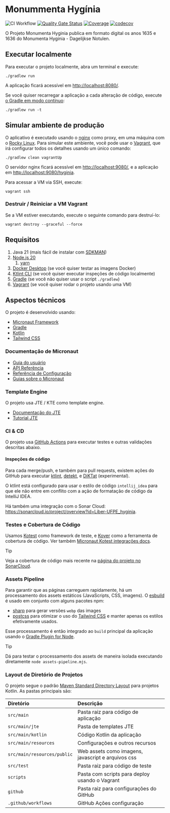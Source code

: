 # Monummenta Hygínia

![CI Workflow](https://github.com/Liber-UFPE/hyginia/actions/workflows/build.yml/badge.svg?branch=main)
[![Quality Gate Status](https://sonarcloud.io/api/project_badges/measure?project=Liber-UFPE_hyginia&metric=alert_status)](https://sonarcloud.io/summary/new_code?id=Liber-UFPE_hyginia)
[![Coverage](https://sonarcloud.io/api/project_badges/measure?project=Liber-UFPE_hyginia&metric=coverage)](https://sonarcloud.io/summary/new_code?id=Liber-UFPE_hyginia)
[![codecov](https://codecov.io/gh/Liber-UFPE/hyginia/graph/badge.svg?token=8nGhR17ODh)](https://codecov.io/gh/Liber-UFPE/hyginia)


O Projeto Monumenta Hyginia publica em formato digital os anos 1635 e 1636 do Monumenta Hyginia - Dagelijkse Notulen.

## Executar localmente

Para executar o projeto localmente, abra um terminal e execute:

```shell
./gradlew run
```

A aplicação ficará acessível em <http://localhost:8080/>.

Se você quiser recarregar a aplicação a cada alteração de código, execute [o Gradle em modo contínuo](https://docs.micronaut.io/latest/guide/index.html#gradleReload):

```shell
./gradlew run -t
```

## Simular ambiente de produção

O aplicativo é executado usando o [nginx](https://nginx.org/) como proxy, em uma máquina com o [Rocky Linux](https://rockylinux.org/). Para simular este ambiente, você pode usar o [Vagrant][vagrant], que irá configurar todos os detalhes usando um único comando:

```shell
./gradlew clean vagrantUp
```

O servidor nginx ficará acessível em <http://localhost:9080/>, e a aplicação em <http://localhost:9080/hyginia>.

Para acessar a VM via SSH, execute:

```shell
vagrant ssh
```

### Destruir / Reiniciar a VM Vagrant

Se a VM estiver executando, execute o seguinte comando para destruí-lo:

```shell
vagrant destroy --graceful --force
```

## Requisitos

1. Java 21 (mais fácil de instalar com [SDKMAN](https://sdkman.io/))
2. [Node.js 20](https://nodejs.org/en)
   1. [yarn](https://yarnpkg.com/getting-started/install)
3. [Docker Desktop](https://www.docker.com/products/docker-desktop/) (se você quiser testar as imagens Docker)
4. [Ktlint CLI][ktlint-cli] (se você quiser executar inspeções de código localmente)
5. [Gradle](https://gradle.org/install/#with-a-package-manager) (se você não quiser usar o script `./gradlew`)
6. [Vagrant][vagrant] (se você quiser rodar o projeto usando uma VM)


## Aspectos técnicos

O projeto é desenvolvido usando:

- [Micronaut Framework][micronaut]
- [Gradle][gradle]
- [Kotlin][kotlin]
- [Tailwind CSS][tailwind]

### Documentação de Micronaut

- [Guia do usuário](https://docs.micronaut.io/latest/guide/index.html)
- [API Referência](https://docs.micronaut.io/latest/api/index.html)
- [Referência de Configuração](https://docs.micronaut.io/latest/guide/configurationreference.html)
- [Guias sobre o Micronaut](https://guides.micronaut.io/index.html)

### Template Engine

O projeto usa JTE / KTE como template engine.

- [Documentação do JTE](https://jte.gg)
- [Tutorial JTE](https://javalin.io/tutorials/jte)

### CI & CD

O projeto usa [GitHub Actions](https://docs.github.com/en/actions) para executar testes e outras validações descritas abaixo.

#### Inspeções de código

Para cada merge/push, e também para pull requests, existem ações do GitHub para executar [ktlint][ktlint], [detekt](https://github.com/detekt), e [DiKTat](https://github.com/saveourtool/diktat) (experimental).

O ktlint está configurado para usar o estilo de código `intellij_idea` para que ele não entre em conflito com a ação de formatação de código da IntelliJ IDEA.

Há também uma integração com o Sonar Cloud: <https://sonarcloud.io/project/overview?id=Liber-UFPE_hyginia>.

### Testes e Cobertura de Código

Usamos [Kotest](https://kotest.io/) como framework de teste, e [Kover](https://github.com/Kotlin/kotlinx-kover) como a ferramenta de cobertura de código. Ver também [Micronaut Kotest integrações docs](https://micronaut-projects.github.io/micronaut-test/latest/guide/index.html#kotest5).

> [!TIP]
> Veja a cobertura de código mais recente na [página do projeto no SonarCloud](https://sonarcloud.io/component_measures?metric=coverage&view=list&id=Liber-UFPE_hyginia).

### Assets Pipeline

Para garantir que as páginas carreguem rapidamente, há um processamento dos assets estáticos (JavaScripts, CSS, imagens).
O [esbuild](https://esbuild.github.io/) é usado em conjunto com alguns pacotes npm:

- [sharp](https://github.com/lovell/sharp) para gerar versões `webp` das images
- [postcss](https://postcss.org/) para otimizar o uso do [Tailwind CSS][tailwind] e manter apenas os estilos efetivamente usados.

Esse processamento é então integrado ao `build` principal da aplicação usando o [Gradle Plugin for Node](https://github.com/node-gradle/gradle-node-plugin).

> [!TIP]
> Dá para testar o processamento dos assets de maneira isolada executando diretamente `node assets-pipeline.mjs`.

### Layout de Diretório de Projetos

O projeto segue o padrão [Maven Standard Directory Layout](https://maven.apache.org/guides/introduction/introduction-to-the-standard-directory-layout.html) para projetos Kotlin. As pastas principais são:

| Diretório                   | Descrição                                          |
|:----------------------------|:---------------------------------------------------|
| `src/main`                  | Pasta raiz para código de aplicação                |
| `src/main/jte`              | Pasta de templates JTE                             |
| `src/main/kotlin`           | Código Kotlin da aplicação                         |
| `src/main/resources`        | Configurações e outros recursos                    |
| `src/main/resources/public` | Web assets como imagens, javascript e arquivos css |
| `src/test`                  | Pasta raiz para código de teste                    |
| `scripts`                   | Pasta com scripts para deploy usando o Vagrant     |
| `github`                    | Pasta raiz para configurações do GitHub            |
| `.github/workflows`         | GitHub Ações configuração                          |

[gradle]: https://gradle.org/
[kotlin]: https://kotlinlang.org/
[micronaut]: https://micronaut.io/
[tailwind]: https://tailwindcss.com/
[vagrant]: https://developer.hashicorp.com/vagrant
[ktlint]: https://github.com/pinterest/ktlint
[ktlint-cli]: https://pinterest.github.io/ktlint/latest/install/cli/

